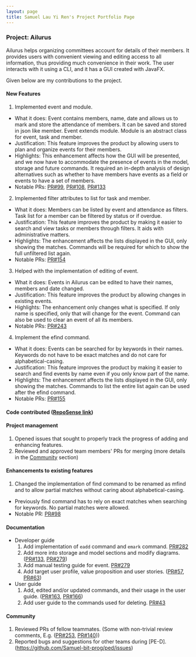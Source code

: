 ```yaml
---
layout: page
title: Samuel Lau Yi Ren's Project Portfolio Page
---
```


### Project: Ailurus

Ailurus helps organizing committees account for details of their members. 
It provides users with convenient viewing and editing access to all information, thus providing much convenience in their work.
The user interacts with it using a CLI, and it has a GUI created with JavaFX.

Given below are my contributions to the project.

#### New Features
1. Implemented event and module.
  * What it does: Event contains members, name, date and allows us to mark and store the attendance of members. It can be saved and stored in json like member.
    Event extends module. Module is an abstract class for event, task and member.
  * Justification: This feature improves the product by allowing users to plan and organize events for their members.
  * Highlights: This enhancement affects how the GUI will be presented, and we now have to accommodate the presence of events in the model, storage and future commands. It required an in-depth analysis of design alternatives such as whether to have members have events as a field or events to have a set of members.
  * Notable PRs: [PR#99](https://github.com/AY2122S1-CS2103T-T15-2/tp/pull/99), [PR#108](https://github.com/AY2122S1-CS2103T-T15-2/tp/pull/108), [PR#133](https://github.com/AY2122S1-CS2103T-T15-2/tp/pull/133)

2. Implemented filter attributes to list for task and member.
  * What it does: Members can be listed by event and attendance as filters. Task list for a member can be filtered by status or if overdue.
  * Justification: This feature improves the product by making it easier to search and view tasks or members through filters. It aids with administrative matters.
  * Highlights: The enhancement affects the lists displayed in the GUI, only showing the matches. Commands will be required for which to show the full unfiltered list again. 
  * Notable PRs: [PR#154](https://github.com/AY2122S1-CS2103T-T15-2/tp/pull/154)

3. Helped with the implementation of editing of event.
  * What it does: Events in Ailurus can be edited to have their names, members and date changed.
  * Justification: This feature improves the product by allowing changes in existing events.
  * Highlights: The enhancement only changes what is specified. If only name is specified, only that will change for the event. Command can also be used to clear an event of all its members.
  * Notable PRs: [PR#243](https://github.com/AY2122S1-CS2103T-T15-2/tp/pull/243)

4. Implement the efind command.
  * What it does: Events can be searched for by keywords in their names. Keywords do not have to be exact matches and do not care for alphabetical-casing.
  * Justification: This feature improves the product by making it easier to search and find events by name even if you only know part of the name.
  * Highlights: The enhancement affects the lists displayed in the GUI, only showing the matches. Commands to list the entire list again can be used after the efind command.
  * Notable PRs: [PR#155](https://github.com/AY2122S1-CS2103T-T15-2/tp/pull/155)

#### Code contributed ([RepoSense link](https://nus-cs2103-ay2122s1.github.io/tp-dashboard/?search=samuel-bit-prog))

#### Project management
1. Opened issues that sought to properly track the progress of adding and enhancing features.
2. Reviewed and approved team members' PRs for merging (more details in the [Community](#community) section)

#### Enhancements to existing features
1. Changed the implementation of find command to be renamed as mfind and to allow partial matches without caring about alphabetical-casing.
  * Previously find command has to rely on exact matches when searching for keywords. No partial matches were allowed.
  * Notable PR: [PR#98](https://github.com/AY2122S1-CS2103T-T15-2/tp/pull/98)

#### Documentation
* Developer guide
  1. Add implementation of `eadd` command and `emark` command. [PR#282](https://github.com/AY2122S1-CS2103T-T15-2/tp/pull/282)
  2. Add more into storage and model sections and modify diagrams. ([PR#133](https://github.com/AY2122S1-CS2103T-T15-2/tp/pull/133), [PR#279](https://github.com/AY2122S1-CS2103T-T15-2/tp/pull/279))
  3. Add manual testing guide for event. [PR#279](https://github.com/AY2122S1-CS2103T-T15-2/tp/pull/279)
  4. Add target user profile, value proposition and user stories. ([PR#57](https://github.com/AY2122S1-CS2103T-T15-2/tp/pull/57), [PR#63](https://github.com/AY2122S1-CS2103T-T15-2/tp/pull/63))
* User guide
  1. Add, edited and/or updated commands, and their usage in the user guide. ([PR#163](https://github.com/AY2122S1-CS2103T-T15-2/tp/pull/163), [PR#166](https://github.com/AY2122S1-CS2103T-T15-2/tp/pull/166))
  2. Add user guide to the commands used for deleting. [PR#43](https://github.com/AY2122S1-CS2103T-T15-2/tp/pull/43)

#### Community
1. Reviewed PRs of fellow teammates. (Some with non-trivial review comments, E.g. ([PR#253](https://github.com/AY2122S1-CS2103T-T15-2/tp/pull/253), [PR#140](https://github.com/AY2122S1-CS2103T-T15-2/tp/pull/140)))
2. Reported bugs and suggestions for other teams during [PE-D].(https://github.com/Samuel-bit-prog/ped/issues)
